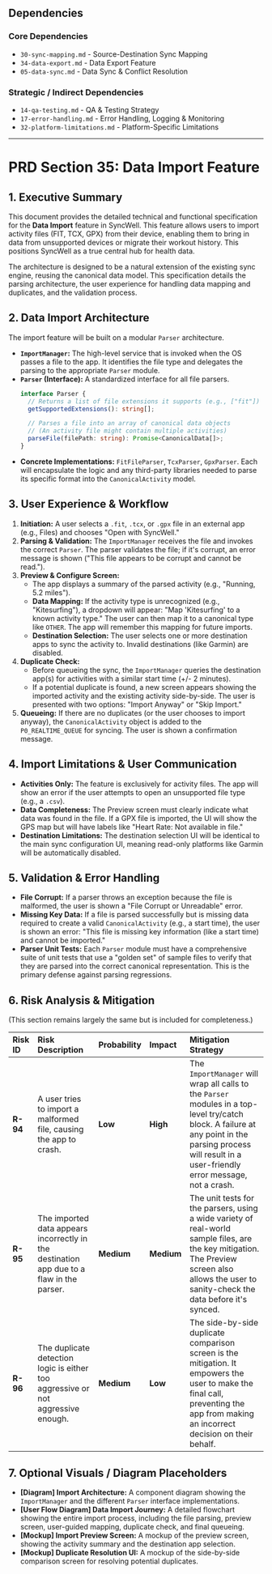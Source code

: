 ## Dependencies

### Core Dependencies
- `30-sync-mapping.md` - Source-Destination Sync Mapping
- `34-data-export.md` - Data Export Feature
- `05-data-sync.md` - Data Sync & Conflict Resolution

### Strategic / Indirect Dependencies
- `14-qa-testing.md` - QA & Testing Strategy
- `17-error-handling.md` - Error Handling, Logging & Monitoring
- `32-platform-limitations.md` - Platform-Specific Limitations

---

# PRD Section 35: Data Import Feature

## 1. Executive Summary

This document provides the detailed technical and functional specification for the **Data Import** feature in SyncWell. This feature allows users to import activity files (FIT, TCX, GPX) from their device, enabling them to bring in data from unsupported devices or migrate their workout history. This positions SyncWell as a true central hub for health data.

The architecture is designed to be a natural extension of the existing sync engine, reusing the canonical data model. This specification details the parsing architecture, the user experience for handling data mapping and duplicates, and the validation process.

## 2. Data Import Architecture

The import feature will be built on a modular `Parser` architecture.

*   **`ImportManager`:** The high-level service that is invoked when the OS passes a file to the app. It identifies the file type and delegates the parsing to the appropriate `Parser` module.
*   **`Parser` (Interface):** A standardized interface for all file parsers.
    ```typescript
    interface Parser {
      // Returns a list of file extensions it supports (e.g., ["fit"])
      getSupportedExtensions(): string[];

      // Parses a file into an array of canonical data objects
      // (An activity file might contain multiple activities)
      parseFile(filePath: string): Promise<CanonicalData[]>;
    }
    ```
*   **Concrete Implementations:** `FitFileParser`, `TcxParser`, `GpxParser`. Each will encapsulate the logic and any third-party libraries needed to parse its specific format into the `CanonicalActivity` model.

## 3. User Experience & Workflow

1.  **Initiation:** A user selects a `.fit`, `.tcx`, or `.gpx` file in an external app (e.g., Files) and chooses "Open with SyncWell."
2.  **Parsing & Validation:** The `ImportManager` receives the file and invokes the correct `Parser`. The parser validates the file; if it's corrupt, an error message is shown ("This file appears to be corrupt and cannot be read.").
3.  **Preview & Configure Screen:**
    *   The app displays a summary of the parsed activity (e.g., "Running, 5.2 miles").
    *   **Data Mapping:** If the activity type is unrecognized (e.g., "Kitesurfing"), a dropdown will appear: "Map 'Kitesurfing' to a known activity type." The user can then map it to a canonical type like `OTHER`. The app will remember this mapping for future imports.
    *   **Destination Selection:** The user selects one or more destination apps to sync the activity to. Invalid destinations (like Garmin) are disabled.
4.  **Duplicate Check:**
    *   Before queueing the sync, the `ImportManager` queries the destination app(s) for activities with a similar start time (+/- 2 minutes).
    *   If a potential duplicate is found, a new screen appears showing the imported activity and the existing activity side-by-side. The user is presented with two options: "Import Anyway" or "Skip Import."
5.  **Queueing:** If there are no duplicates (or the user chooses to import anyway), the `CanonicalActivity` object is added to the `P0_REALTIME_QUEUE` for syncing. The user is shown a confirmation message.

## 4. Import Limitations & User Communication

*   **Activities Only:** The feature is exclusively for activity files. The app will show an error if the user attempts to open an unsupported file type (e.g., a `.csv`).
*   **Data Completeness:** The Preview screen must clearly indicate what data was found in the file. If a GPX file is imported, the UI will show the GPS map but will have labels like "Heart Rate: Not available in file."
*   **Destination Limitations:** The destination selection UI will be identical to the main sync configuration UI, meaning read-only platforms like Garmin will be automatically disabled.

## 5. Validation & Error Handling

*   **File Corrupt:** If a parser throws an exception because the file is malformed, the user is shown a "File Corrupt or Unreadable" error.
*   **Missing Key Data:** If a file is parsed successfully but is missing data required to create a valid `CanonicalActivity` (e.g., a start time), the user is shown an error: "This file is missing key information (like a start time) and cannot be imported."
*   **Parser Unit Tests:** Each `Parser` module must have a comprehensive suite of unit tests that use a "golden set" of sample files to verify that they are parsed into the correct canonical representation. This is the primary defense against parsing regressions.

## 6. Risk Analysis & Mitigation

(This section remains largely the same but is included for completeness.)

| Risk ID | Risk Description | Probability | Impact | Mitigation Strategy |
| :--- | :--- | :--- | :--- | :--- |
| **R-94** | A user tries to import a malformed file, causing the app to crash. | **Low** | **High** | The `ImportManager` will wrap all calls to the `Parser` modules in a top-level try/catch block. A failure at any point in the parsing process will result in a user-friendly error message, not a crash. |
| **R-95** | The imported data appears incorrectly in the destination app due to a flaw in the parser. | **Medium** | **Medium** | The unit tests for the parsers, using a wide variety of real-world sample files, are the key mitigation. The Preview screen also allows the user to sanity-check the data before it's synced. |
| **R-96**| The duplicate detection logic is either too aggressive or not aggressive enough. | **Medium** | **Low** | The side-by-side duplicate comparison screen is the mitigation. It empowers the user to make the final call, preventing the app from making an incorrect decision on their behalf. |

## 7. Optional Visuals / Diagram Placeholders
*   **[Diagram] Import Architecture:** A component diagram showing the `ImportManager` and the different `Parser` interface implementations.
*   **[User Flow Diagram] Data Import Journey:** A detailed flowchart showing the entire import process, including the file parsing, preview screen, user-guided mapping, duplicate check, and final queueing.
*   **[Mockup] Import Preview Screen:** A mockup of the preview screen, showing the activity summary and the destination app selection.
*   **[Mockup] Duplicate Resolution UI:** A mockup of the side-by-side comparison screen for resolving potential duplicates.
